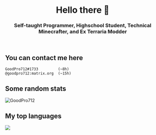 <h1 align="center">Hello there 👋</h1>
<h3 align="center">Self-taught Programmer, Highschool Student, Technical Minecrafter, and Ex Terraria Modder</h3>
<br>

## You can contact me here
```
GoodPro712#1733         (~8h)
@goodpro712:matrix.org  (~15h)
```

## Some random stats
<img src="https://github-readme-stats.vercel.app/api?username=GoodPro712&show_icons=true&theme=dracula&hide_border=true?count_private=true" alt="GoodPro712"/>

## My top languages
<img src="https://github-readme-stats.vercel.app/api/top-langs/?username=GoodPro712&show_icons=true&theme=dracula&hide_border=true?count_private=true&layout=compact&langs_count=10">
